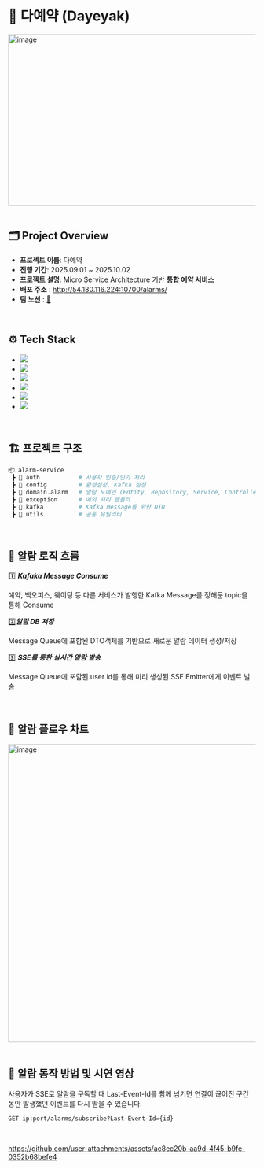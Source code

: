 # 📌 다예약 (Dayeyak)  
<img width="880" height="349" alt="image" src="https://github.com/user-attachments/assets/645f2d98-4a91-46b6-8acd-5b597256736e" />
</br>
</br>

## 🗂️ Project Overview
- **프로젝트 이름**: 다예약  
- **진행 기간**: 2025.09.01 ~ 2025.10.02  
- **프로젝트 설명**:  Micro Service Architecture 기반 **통합 예약 서비스**
- **배포 주소** : http://54.180.116.224:10700/alarms/
- **팀 노션** : [🔗](https://www.notion.so/teamsparta/4-2612dc3ef51480679e40c1af55c69c0d)





</br>

## ⚙️ Tech Stack
- <img src="https://img.shields.io/badge/SpringBoot-6DB33F?style=for-the-badge&logo=springboot&logoColor=white"/>  
- <img src="https://img.shields.io/badge/MySQL-4479A1?style=for-the-badge&logo=mysql&logoColor=white"/>  
- <img src="https://img.shields.io/badge/Apache%20Kafka-231F20?style=for-the-badge&logo=apachekafka&logoColor=white"/>  
- <img src="https://img.shields.io/badge/SSE-FF6F00?style=for-the-badge&logo=signal&logoColor=white"/>  
- <img src="https://img.shields.io/badge/Git-F05032?style=for-the-badge&logo=git&logoColor=white"/>  
- <img src="https://img.shields.io/badge/Notion-000000?style=for-the-badge&logo=notion&logoColor=white"/>  

</br>

## 🏗️ 프로젝트 구조
```bash
📦 alarm-service
 ┣ 📂 auth           # 사용자 인증/인가 처리
 ┣ 📂 config         # 환경설정, Kafka 설정
 ┣ 📂 domain.alarm   # 알람 도메인 (Entity, Repository, Service, Controller)
 ┣ 📂 exception      # 예외 처리 핸들러
 ┣ 📂 kafka          # Kafka Message를 위한 DTO
 ┣ 📂 utils          # 공통 유틸리티

```
</br>

##  🔑 알람 로직 흐름
1️⃣ ***Kafaka Message Consume***

  예약, 백오피스, 웨이팅 등 다른 서비스가 발행한 Kafka Message를 정해둔 topic을 통해 Consume

2️⃣***알람 DB 저장***

  Message Queue에 포함된 DTO객체를 기반으로 새로운 알람 데이터 생성/저장

3️⃣ ***SSE를 통한 실시간 알람 발송***
 
  Message Queue에 포함된 user id를 통해 미리 생성된 SSE Emitter에게 이벤트 발송

</br>

## 🎯 알람 플로우 차트
<img width="1013" height="606" alt="image" src="https://github.com/user-attachments/assets/8bb08877-4abd-469c-a38c-f7efe20f63ba" />

</br>
</br>

## 📡 알람 동작 방법 및 시연 영상
사용자가 SSE로 알람을 구독할 때 Last-Event-Id를 함께 넘기면 연결이 끊어진 구간 동안 발생했던 이벤트를 다시 받을 수 있습니다.

```
GET ip:port/alarms/subscribe?Last-Event-Id={id}
```

</br>

https://github.com/user-attachments/assets/ac8ec20b-aa9d-4f45-b9fe-0352b68befe4


</br>

